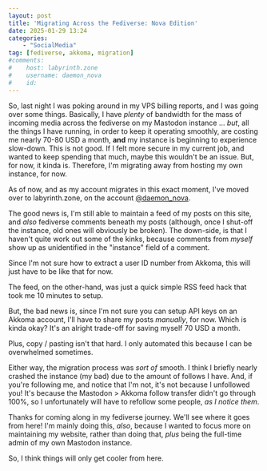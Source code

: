 ```yaml
---
layout: post
title: 'Migrating Across the Fediverse: Nova Edition'
date: 2025-01-29 13:24
categories:
    - "SocialMedia"
tag: [fediverse, akkoma, migration]
#comments:
#    host: labyrinth.zone
#    username: daemon_nova
#    id: 
---
```

So, last night I was poking around in my VPS billing reports, and I was going over some things. Basically, I have *plenty* of bandwidth for the mass of incoming media across the fediverse on my Mastodon instance ... *but*, all the things I have running, in order to keep it operating smoothly, are costing me nearly 70-80 USD a month, **and** my instance is beginning to experience slow-down. This is not good. If I felt more secure in my current job, and wanted to keep spending that much, maybe this wouldn't be an issue. But, for now, it kinda is. Therefore, I'm migrating away from hosting my own instance, for now.

As of now, and as my account migrates in this exact moment, I've moved over to labyrinth.zone, on the account <a href="https://labyrinth.zone/daemon_nova" target="_blank">@daemon_nova</a>.

The good news is, I'm still able to maintain a feed of my posts on this site, and *also* fediverse comments beneath my posts (although, once I shut-off the instance, old ones will obviously be broken). The down-side, is that I haven't quite work out some of the kinks, because comments from *myself* show up as unidentified in the "instance" field of a comment.

Since I'm not sure how to extract a user ID number from Akkoma, this will just have to be like that for now.

The feed, on the other-hand, was just a quick simple RSS feed hack that took me 10 minutes to setup.

But, the bad news is, since I'm not sure you can setup API keys on an Akkoma account, I'll have to share my posts *manually*, for now. Which is kinda okay? It's an alright trade-off for saving myself 70 USD a month.

Plus, copy / pasting isn't that hard. I only automated this because I can be overwhelmed sometimes.

Either way, the migration process was *sort of* smooth. I think I briefly nearly crashed the instance (my bad) due to the amount of follows I have. And, if you're following me, and notice that I'm not, it's not because I unfollowed you! It's because the Mastodon > Akkoma follow transfer didn't go through 100%, so I unfortunately will have to refollow some people, *as I notice them*.

Thanks for coming along in my fediverse journey. We'll see where it goes from here! I'm mainly doing this, *also*, because I wanted to focus more on maintaining my website, rather than doing that, *plus* being the full-time admin of my own Mastodon instance.

So, I think things will only get cooler from here.